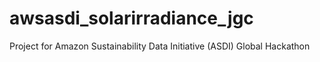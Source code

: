 # awsasdi_solarirradiance_jgc
Project for Amazon Sustainability Data Initiative (ASDI) Global Hackathon
